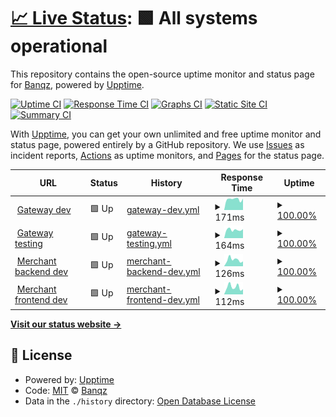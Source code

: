 # [📈 Live Status](https://status.banqz.com): <!--live status--> **🟩 All systems operational**

This repository contains the open-source uptime monitor and status page for [Banqz](banqz.com), powered by [Upptime](https://github.com/upptime/upptime).

[![Uptime CI](https://github.com/Banqzinc/upptime/workflows/Uptime%20CI/badge.svg)](https://github.com/Banqzinc/upptime/actions?query=workflow%3A%22Uptime+CI%22)
[![Response Time CI](https://github.com/Banqzinc/upptime/workflows/Response%20Time%20CI/badge.svg)](https://github.com/Banqzinc/upptime/actions?query=workflow%3A%22Response+Time+CI%22)
[![Graphs CI](https://github.com/Banqzinc/upptime/workflows/Graphs%20CI/badge.svg)](https://github.com/Banqzinc/upptime/actions?query=workflow%3A%22Graphs+CI%22)
[![Static Site CI](https://github.com/Banqzinc/upptime/workflows/Static%20Site%20CI/badge.svg)](https://github.com/Banqzinc/upptime/actions?query=workflow%3A%22Static+Site+CI%22)
[![Summary CI](https://github.com/Banqzinc/upptime/workflows/Summary%20CI/badge.svg)](https://github.com/Banqzinc/upptime/actions?query=workflow%3A%22Summary+CI%22)

With [Upptime](https://upptime.js.org), you can get your own unlimited and free uptime monitor and status page, powered entirely by a GitHub repository. We use [Issues](https://github.com/Banqzinc/upptime/issues) as incident reports, [Actions](https://github.com/Banqzinc/upptime/actions) as uptime monitors, and [Pages](https://status.banqz.com) for the status page.

<!--start: status pages-->
<!-- This summary is generated by Upptime (https://github.com/upptime/upptime) -->
<!-- Do not edit this manually, your changes will be overwritten -->
<!-- prettier-ignore -->
| URL | Status | History | Response Time | Uptime |
| --- | ------ | ------- | ------------- | ------ |
| <img alt="" src="https://icons.duckduckgo.com/ip3/dev.banqz.com.ico" height="13"> [Gateway dev](https://dev.banqz.com/healthcheck) | 🟩 Up | [gateway-dev.yml](https://github.com/Banqzinc/upptime/commits/HEAD/history/gateway-dev.yml) | <details><summary><img alt="Response time graph" src="./graphs/gateway-dev/response-time-week.png" height="20"> 171ms</summary><br><a href="https://status.banqz.com/history/gateway-dev"><img alt="Response time 427" src="https://img.shields.io/endpoint?url=https%3A%2F%2Fraw.githubusercontent.com%2FBanqzinc%2Fupptime%2FHEAD%2Fapi%2Fgateway-dev%2Fresponse-time.json"></a><br><a href="https://status.banqz.com/history/gateway-dev"><img alt="24-hour response time 180" src="https://img.shields.io/endpoint?url=https%3A%2F%2Fraw.githubusercontent.com%2FBanqzinc%2Fupptime%2FHEAD%2Fapi%2Fgateway-dev%2Fresponse-time-day.json"></a><br><a href="https://status.banqz.com/history/gateway-dev"><img alt="7-day response time 171" src="https://img.shields.io/endpoint?url=https%3A%2F%2Fraw.githubusercontent.com%2FBanqzinc%2Fupptime%2FHEAD%2Fapi%2Fgateway-dev%2Fresponse-time-week.json"></a><br><a href="https://status.banqz.com/history/gateway-dev"><img alt="30-day response time 1021" src="https://img.shields.io/endpoint?url=https%3A%2F%2Fraw.githubusercontent.com%2FBanqzinc%2Fupptime%2FHEAD%2Fapi%2Fgateway-dev%2Fresponse-time-month.json"></a><br><a href="https://status.banqz.com/history/gateway-dev"><img alt="1-year response time 427" src="https://img.shields.io/endpoint?url=https%3A%2F%2Fraw.githubusercontent.com%2FBanqzinc%2Fupptime%2FHEAD%2Fapi%2Fgateway-dev%2Fresponse-time-year.json"></a></details> | <details><summary><a href="https://status.banqz.com/history/gateway-dev">100.00%</a></summary><a href="https://status.banqz.com/history/gateway-dev"><img alt="All-time uptime 100.00%" src="https://img.shields.io/endpoint?url=https%3A%2F%2Fraw.githubusercontent.com%2FBanqzinc%2Fupptime%2FHEAD%2Fapi%2Fgateway-dev%2Fuptime.json"></a><br><a href="https://status.banqz.com/history/gateway-dev"><img alt="24-hour uptime 100.00%" src="https://img.shields.io/endpoint?url=https%3A%2F%2Fraw.githubusercontent.com%2FBanqzinc%2Fupptime%2FHEAD%2Fapi%2Fgateway-dev%2Fuptime-day.json"></a><br><a href="https://status.banqz.com/history/gateway-dev"><img alt="7-day uptime 100.00%" src="https://img.shields.io/endpoint?url=https%3A%2F%2Fraw.githubusercontent.com%2FBanqzinc%2Fupptime%2FHEAD%2Fapi%2Fgateway-dev%2Fuptime-week.json"></a><br><a href="https://status.banqz.com/history/gateway-dev"><img alt="30-day uptime 100.00%" src="https://img.shields.io/endpoint?url=https%3A%2F%2Fraw.githubusercontent.com%2FBanqzinc%2Fupptime%2FHEAD%2Fapi%2Fgateway-dev%2Fuptime-month.json"></a><br><a href="https://status.banqz.com/history/gateway-dev"><img alt="1-year uptime 100.00%" src="https://img.shields.io/endpoint?url=https%3A%2F%2Fraw.githubusercontent.com%2FBanqzinc%2Fupptime%2FHEAD%2Fapi%2Fgateway-dev%2Fuptime-year.json"></a></details>
| <img alt="" src="https://icons.duckduckgo.com/ip3/testing.banqz.com.ico" height="13"> [Gateway testing](https://testing.banqz.com/healthcheck) | 🟩 Up | [gateway-testing.yml](https://github.com/Banqzinc/upptime/commits/HEAD/history/gateway-testing.yml) | <details><summary><img alt="Response time graph" src="./graphs/gateway-testing/response-time-week.png" height="20"> 164ms</summary><br><a href="https://status.banqz.com/history/gateway-testing"><img alt="Response time 159" src="https://img.shields.io/endpoint?url=https%3A%2F%2Fraw.githubusercontent.com%2FBanqzinc%2Fupptime%2FHEAD%2Fapi%2Fgateway-testing%2Fresponse-time.json"></a><br><a href="https://status.banqz.com/history/gateway-testing"><img alt="24-hour response time 176" src="https://img.shields.io/endpoint?url=https%3A%2F%2Fraw.githubusercontent.com%2FBanqzinc%2Fupptime%2FHEAD%2Fapi%2Fgateway-testing%2Fresponse-time-day.json"></a><br><a href="https://status.banqz.com/history/gateway-testing"><img alt="7-day response time 164" src="https://img.shields.io/endpoint?url=https%3A%2F%2Fraw.githubusercontent.com%2FBanqzinc%2Fupptime%2FHEAD%2Fapi%2Fgateway-testing%2Fresponse-time-week.json"></a><br><a href="https://status.banqz.com/history/gateway-testing"><img alt="30-day response time 161" src="https://img.shields.io/endpoint?url=https%3A%2F%2Fraw.githubusercontent.com%2FBanqzinc%2Fupptime%2FHEAD%2Fapi%2Fgateway-testing%2Fresponse-time-month.json"></a><br><a href="https://status.banqz.com/history/gateway-testing"><img alt="1-year response time 159" src="https://img.shields.io/endpoint?url=https%3A%2F%2Fraw.githubusercontent.com%2FBanqzinc%2Fupptime%2FHEAD%2Fapi%2Fgateway-testing%2Fresponse-time-year.json"></a></details> | <details><summary><a href="https://status.banqz.com/history/gateway-testing">100.00%</a></summary><a href="https://status.banqz.com/history/gateway-testing"><img alt="All-time uptime 100.00%" src="https://img.shields.io/endpoint?url=https%3A%2F%2Fraw.githubusercontent.com%2FBanqzinc%2Fupptime%2FHEAD%2Fapi%2Fgateway-testing%2Fuptime.json"></a><br><a href="https://status.banqz.com/history/gateway-testing"><img alt="24-hour uptime 100.00%" src="https://img.shields.io/endpoint?url=https%3A%2F%2Fraw.githubusercontent.com%2FBanqzinc%2Fupptime%2FHEAD%2Fapi%2Fgateway-testing%2Fuptime-day.json"></a><br><a href="https://status.banqz.com/history/gateway-testing"><img alt="7-day uptime 100.00%" src="https://img.shields.io/endpoint?url=https%3A%2F%2Fraw.githubusercontent.com%2FBanqzinc%2Fupptime%2FHEAD%2Fapi%2Fgateway-testing%2Fuptime-week.json"></a><br><a href="https://status.banqz.com/history/gateway-testing"><img alt="30-day uptime 100.00%" src="https://img.shields.io/endpoint?url=https%3A%2F%2Fraw.githubusercontent.com%2FBanqzinc%2Fupptime%2FHEAD%2Fapi%2Fgateway-testing%2Fuptime-month.json"></a><br><a href="https://status.banqz.com/history/gateway-testing"><img alt="1-year uptime 100.00%" src="https://img.shields.io/endpoint?url=https%3A%2F%2Fraw.githubusercontent.com%2FBanqzinc%2Fupptime%2FHEAD%2Fapi%2Fgateway-testing%2Fuptime-year.json"></a></details>
| <img alt="" src="https://icons.duckduckgo.com/ip3/merchant-portal-backend-dev-x5qcoeafba-ue.a.run.app.ico" height="13"> [Merchant backend dev](https://merchant-portal-backend-dev-x5qcoeafba-ue.a.run.app/health_check) | 🟩 Up | [merchant-backend-dev.yml](https://github.com/Banqzinc/upptime/commits/HEAD/history/merchant-backend-dev.yml) | <details><summary><img alt="Response time graph" src="./graphs/merchant-backend-dev/response-time-week.png" height="20"> 126ms</summary><br><a href="https://status.banqz.com/history/merchant-backend-dev"><img alt="Response time 134" src="https://img.shields.io/endpoint?url=https%3A%2F%2Fraw.githubusercontent.com%2FBanqzinc%2Fupptime%2FHEAD%2Fapi%2Fmerchant-backend-dev%2Fresponse-time.json"></a><br><a href="https://status.banqz.com/history/merchant-backend-dev"><img alt="24-hour response time 95" src="https://img.shields.io/endpoint?url=https%3A%2F%2Fraw.githubusercontent.com%2FBanqzinc%2Fupptime%2FHEAD%2Fapi%2Fmerchant-backend-dev%2Fresponse-time-day.json"></a><br><a href="https://status.banqz.com/history/merchant-backend-dev"><img alt="7-day response time 126" src="https://img.shields.io/endpoint?url=https%3A%2F%2Fraw.githubusercontent.com%2FBanqzinc%2Fupptime%2FHEAD%2Fapi%2Fmerchant-backend-dev%2Fresponse-time-week.json"></a><br><a href="https://status.banqz.com/history/merchant-backend-dev"><img alt="30-day response time 128" src="https://img.shields.io/endpoint?url=https%3A%2F%2Fraw.githubusercontent.com%2FBanqzinc%2Fupptime%2FHEAD%2Fapi%2Fmerchant-backend-dev%2Fresponse-time-month.json"></a><br><a href="https://status.banqz.com/history/merchant-backend-dev"><img alt="1-year response time 134" src="https://img.shields.io/endpoint?url=https%3A%2F%2Fraw.githubusercontent.com%2FBanqzinc%2Fupptime%2FHEAD%2Fapi%2Fmerchant-backend-dev%2Fresponse-time-year.json"></a></details> | <details><summary><a href="https://status.banqz.com/history/merchant-backend-dev">100.00%</a></summary><a href="https://status.banqz.com/history/merchant-backend-dev"><img alt="All-time uptime 100.00%" src="https://img.shields.io/endpoint?url=https%3A%2F%2Fraw.githubusercontent.com%2FBanqzinc%2Fupptime%2FHEAD%2Fapi%2Fmerchant-backend-dev%2Fuptime.json"></a><br><a href="https://status.banqz.com/history/merchant-backend-dev"><img alt="24-hour uptime 100.00%" src="https://img.shields.io/endpoint?url=https%3A%2F%2Fraw.githubusercontent.com%2FBanqzinc%2Fupptime%2FHEAD%2Fapi%2Fmerchant-backend-dev%2Fuptime-day.json"></a><br><a href="https://status.banqz.com/history/merchant-backend-dev"><img alt="7-day uptime 100.00%" src="https://img.shields.io/endpoint?url=https%3A%2F%2Fraw.githubusercontent.com%2FBanqzinc%2Fupptime%2FHEAD%2Fapi%2Fmerchant-backend-dev%2Fuptime-week.json"></a><br><a href="https://status.banqz.com/history/merchant-backend-dev"><img alt="30-day uptime 100.00%" src="https://img.shields.io/endpoint?url=https%3A%2F%2Fraw.githubusercontent.com%2FBanqzinc%2Fupptime%2FHEAD%2Fapi%2Fmerchant-backend-dev%2Fuptime-month.json"></a><br><a href="https://status.banqz.com/history/merchant-backend-dev"><img alt="1-year uptime 100.00%" src="https://img.shields.io/endpoint?url=https%3A%2F%2Fraw.githubusercontent.com%2FBanqzinc%2Fupptime%2FHEAD%2Fapi%2Fmerchant-backend-dev%2Fuptime-year.json"></a></details>
| <img alt="" src="https://icons.duckduckgo.com/ip3/merchant-portal-frontend-dev-x5qcoeafba-ue.a.run.app.ico" height="13"> [Merchant frontend dev](https://merchant-portal-frontend-dev-x5qcoeafba-ue.a.run.app/healthcheck) | 🟩 Up | [merchant-frontend-dev.yml](https://github.com/Banqzinc/upptime/commits/HEAD/history/merchant-frontend-dev.yml) | <details><summary><img alt="Response time graph" src="./graphs/merchant-frontend-dev/response-time-week.png" height="20"> 112ms</summary><br><a href="https://status.banqz.com/history/merchant-frontend-dev"><img alt="Response time 1940" src="https://img.shields.io/endpoint?url=https%3A%2F%2Fraw.githubusercontent.com%2FBanqzinc%2Fupptime%2FHEAD%2Fapi%2Fmerchant-frontend-dev%2Fresponse-time.json"></a><br><a href="https://status.banqz.com/history/merchant-frontend-dev"><img alt="24-hour response time 80" src="https://img.shields.io/endpoint?url=https%3A%2F%2Fraw.githubusercontent.com%2FBanqzinc%2Fupptime%2FHEAD%2Fapi%2Fmerchant-frontend-dev%2Fresponse-time-day.json"></a><br><a href="https://status.banqz.com/history/merchant-frontend-dev"><img alt="7-day response time 112" src="https://img.shields.io/endpoint?url=https%3A%2F%2Fraw.githubusercontent.com%2FBanqzinc%2Fupptime%2FHEAD%2Fapi%2Fmerchant-frontend-dev%2Fresponse-time-week.json"></a><br><a href="https://status.banqz.com/history/merchant-frontend-dev"><img alt="30-day response time 106" src="https://img.shields.io/endpoint?url=https%3A%2F%2Fraw.githubusercontent.com%2FBanqzinc%2Fupptime%2FHEAD%2Fapi%2Fmerchant-frontend-dev%2Fresponse-time-month.json"></a><br><a href="https://status.banqz.com/history/merchant-frontend-dev"><img alt="1-year response time 1940" src="https://img.shields.io/endpoint?url=https%3A%2F%2Fraw.githubusercontent.com%2FBanqzinc%2Fupptime%2FHEAD%2Fapi%2Fmerchant-frontend-dev%2Fresponse-time-year.json"></a></details> | <details><summary><a href="https://status.banqz.com/history/merchant-frontend-dev">100.00%</a></summary><a href="https://status.banqz.com/history/merchant-frontend-dev"><img alt="All-time uptime 100.00%" src="https://img.shields.io/endpoint?url=https%3A%2F%2Fraw.githubusercontent.com%2FBanqzinc%2Fupptime%2FHEAD%2Fapi%2Fmerchant-frontend-dev%2Fuptime.json"></a><br><a href="https://status.banqz.com/history/merchant-frontend-dev"><img alt="24-hour uptime 100.00%" src="https://img.shields.io/endpoint?url=https%3A%2F%2Fraw.githubusercontent.com%2FBanqzinc%2Fupptime%2FHEAD%2Fapi%2Fmerchant-frontend-dev%2Fuptime-day.json"></a><br><a href="https://status.banqz.com/history/merchant-frontend-dev"><img alt="7-day uptime 100.00%" src="https://img.shields.io/endpoint?url=https%3A%2F%2Fraw.githubusercontent.com%2FBanqzinc%2Fupptime%2FHEAD%2Fapi%2Fmerchant-frontend-dev%2Fuptime-week.json"></a><br><a href="https://status.banqz.com/history/merchant-frontend-dev"><img alt="30-day uptime 100.00%" src="https://img.shields.io/endpoint?url=https%3A%2F%2Fraw.githubusercontent.com%2FBanqzinc%2Fupptime%2FHEAD%2Fapi%2Fmerchant-frontend-dev%2Fuptime-month.json"></a><br><a href="https://status.banqz.com/history/merchant-frontend-dev"><img alt="1-year uptime 100.00%" src="https://img.shields.io/endpoint?url=https%3A%2F%2Fraw.githubusercontent.com%2FBanqzinc%2Fupptime%2FHEAD%2Fapi%2Fmerchant-frontend-dev%2Fuptime-year.json"></a></details>

<!--end: status pages-->

[**Visit our status website →**](https://status.banqz.com)

## 📄 License

- Powered by: [Upptime](https://github.com/upptime/upptime)
- Code: [MIT](./LICENSE) © [Banqz](banqz.com)
- Data in the `./history` directory: [Open Database License](https://opendatacommons.org/licenses/odbl/1-0/)
